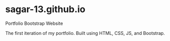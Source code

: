 # sagar-13.github.io
Portfolio Bootstrap Website

The first iteration of my portfolio. Built using HTML, CSS, JS, and Bootstrap. 
